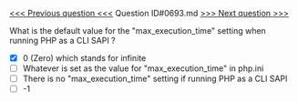 [<<< Previous question <<<](0692.md)  Question ID#0693.md  [>>> Next question >>>](0694.md) 

What is the default value for the "max_execution_time" setting when running PHP as a CLI SAPI ?

- [x] 0 (Zero) which stands for infinite
- [ ] Whatever is set as the value for "max_execution_time" in php.ini
- [ ] There is no "max_execution_time" setting if running PHP as a CLI SAPI
- [ ] -1
